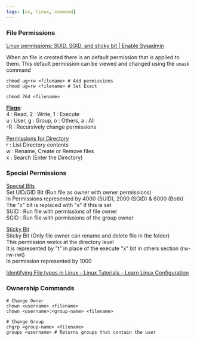 ```yaml
---
tags: [os, linux, command]
---
```


### File Permissions

[Linux permissions: SUID, SGID, and sticky bit | Enable Sysadmin](https://www.redhat.com/sysadmin/suid-sgid-sticky-bit)

When an file is created there is an default permission that is applied to them. This default permission can be viewed and changed using the `umask` command

````shell
chmod ug+rw <filename> # Add permissions
chmod ug=rw <filename> # Set Exact

chmod 764 <filename>
````

**<u>Flags</u>**:  
4 : Read, 2 : Write, 1 : Execute  
u : User, g : Group, o : Others, a : All  
-R : Recursively change permissions

<u>Permissions for Directory</u>  
r : List Directory contents  
w : Rename, Create or Remove files  
x : Search (Enter the Directory)

### Special Permissions

<u>Special Bits</u>  
Set UID/GID Bit (Run file as owner with owner permissions)  
In Permissions represented by 4000 (SUID), 2000 (SGID) & 6000 (Both)  
The "x" bit is replaced with "s" if this is set  
SUID : Run file with permissions of file owner  
SGID : Run file with permissions of the group owner

<u>Sticky Bit</u>  
Sticky Bit (Only file owner can rename and delete file in the folder)  
This permission works at the directory level  
It is represented by "t" in place of the execute "x" bit in others section (rw-rw-rwt)  
In permission represented by 1000

[Identifying File types in Linux - Linux Tutorials - Learn Linux Configuration](https://linuxconfig.org/identifying-file-types-in-linux)

### Ownership Commands

````shell
# Change Owner
chown <username> <filename>
chown <username>:<group-name> <filename>

# Change Group
chgrp <group-name> <filename>
groups <username> # Returns groups that contain the user
````
